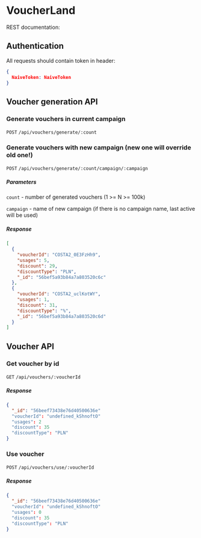 # VoucherLand

REST documentation:

## Authentication

All requests should contain token in header:

```json
{
  NaiveToken: NaiveToken
}
```

## Voucher generation API

### Generate vouchers in current campaign

`POST` `/api/vouchers/generate/:count`

### Generate vouchers with new campaign (**new one will override old one!**)

`POST` `/api/vouchers/generate/:count/campaign/:campaign`

##### Parameters

`count` - number of generated vouchers (1 >= N >= 100k)

`campaign` - name of new campaign (if there is no campaign name, last active will be used)

##### Response

```json
[
  {
    "voucherId": "COSTA2_0E3FzHh9",
    "usages": 5,
    "discount": 29,
    "discountType": "PLN",
    "_id": "56bef5a93b84a7a803520c6c"
  },
  {
    "voucherId": "COSTA2_uclKotWY",
    "usages": 1,
    "discount": 31,
    "discountType": "%",
    "_id": "56bef5a93b84a7a803520c6d"
  }
]
```

## Voucher API

### Get voucher by id

`GET` `/api/vouchers/:voucherId`

##### Response

```json
{
  "_id": "56beef73438e76d40500636e"
  "voucherId": "undefined_kShnoftO"
  "usages": 2
  "discount": 35
  "discountType": "PLN"
}
```

### Use voucher

`POST` `/api/vouchers/use/:voucherId`

##### Response

```json
{
  "_id": "56beef73438e76d40500636e"
  "voucherId": "undefined_kShnoftO"
  "usages": 0
  "discount": 35
  "discountType": "PLN"
}
```
